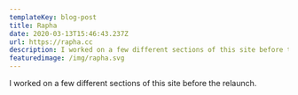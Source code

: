 ```yaml
---
templateKey: blog-post
title: Rapha
date: 2020-03-13T15:46:43.237Z
url: https://rapha.cc
description: I worked on a few different sections of this site before the relaunch.
featuredimage: /img/rapha.svg
---
```


I worked on a few different sections of this site before the relaunch.
